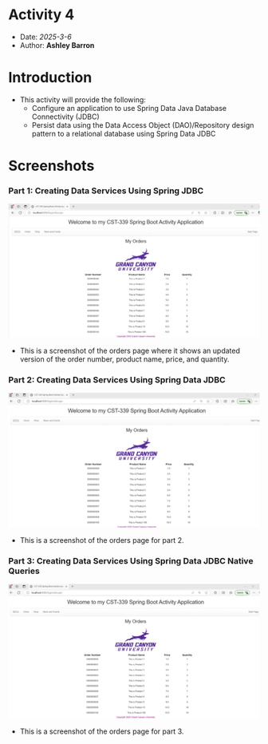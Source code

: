 # Activity 4

- Date: *2025-3-6*
- Author: **Ashley Barron**

# Introduction
- This activity will provide the following:
    - Configure an application to use Spring Data Java Database Connectivity (JDBC)
    - Persist data using the Data Access Object (DAO)/Repository design pattern to a relational database using Spring Data JDBC

# Screenshots
### Part 1:  Creating Data Services Using Spring JDBC
![OrdersPage1](ordersPage1.png)
- This is a screenshot of the orders page where it shows an updated version of the order number, product name, price, and quantity. 

### Part 2:  Creating Data Services Using Spring Data JDBC
![OrdersPage2](ordersPage2.png)
- This is a screenshot of the orders page for part 2. 

### Part 3:  Creating Data Services Using Spring Data JDBC Native Queries
![OrdersPage3](ordersPage3.png)
- This is a screenshot of the orders page for part 3. 
